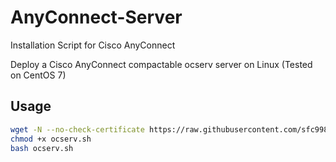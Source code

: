 # AnyConnect-Server

Installation Script for Cisco AnyConnect

Deploy a Cisco AnyConnect compactable ocserv server on Linux (Tested on CentOS 7)

## Usage

```bash
wget -N --no-check-certificate https://raw.githubusercontent.com/sfc9982/AnyConnect-Server/main/ocserv-en.sh
chmod +x ocserv.sh
bash ocserv.sh
```
